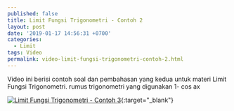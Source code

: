 ```yaml
---
published: false
title: Limit Fungsi Trigonometri - Contoh 2
layout: post
date: '2019-01-17 14:56:31 +0700'
categories:
  - Limit
tags: Video
permalink: video-limit-fungsi-trigonometri-contoh-2.html
---
```

Video ini berisi  contoh soal dan pembahasan  yang kedua untuk materi Limit Fungsi Trigonometri.
rumus trigonometri yang digunakan 1- cos ax

[![Limit Fungsi Trigonometri - Contoh 3](https://img.youtube.com/vi/jl3ebez57JQ/0.jpg)](https://www.youtube.com/watch?v=jl3ebez57JQ){:target="_blank"}

